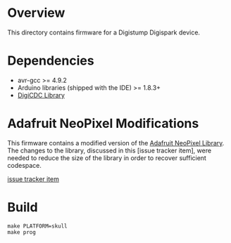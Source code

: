# Overview #

This directory contains firmware for a Digistump Digispark device.

# Dependencies #

* avr-gcc >= 4.9.2
* Arduino libraries (shipped with the IDE) >= 1.8.3+
* [DigiCDC Library](https://digistump.com/wiki/digispark/tutorials/digicdc)

# Adafruit NeoPixel Modifications #

This firmware contains a modified version of the [Adafruit NeoPixel Library](https://github.com/adafruit/Adafruit_NeoPixel).
The changes to the library, discussed in this [issue tracker item], were needed to
reduce the size of the library in order to recover sufficient codespace.

[issue tracker item](https://github.com/adafruit/Adafruit_NeoPixel/issues/142) 

# Build #

~~~
make PLATFORM=skull
make prog
~~~

